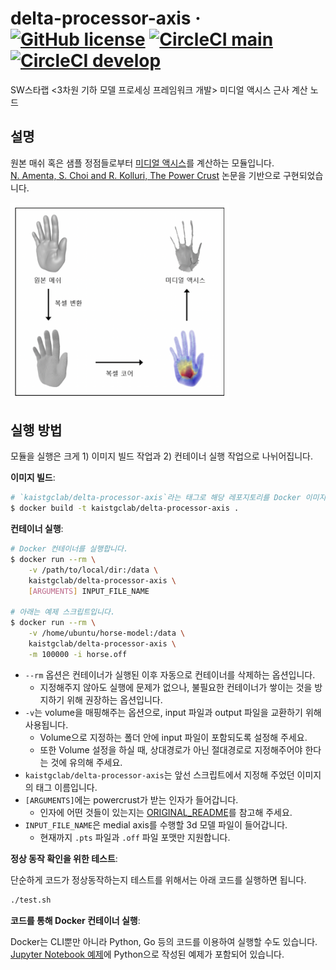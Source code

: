 # delta-processor-axis &middot; [![GitHub license](https://img.shields.io/github/license/kaist-gclab/delta-processor-axis)](https://github.com/kaist-gclab/delta-processor-axis/blob/main/LICENSE)  [![CircleCI main](https://img.shields.io/circleci/build/gh/kaist-gclab/delta-processor-axis/main?label=main)](https://circleci.com/gh/kaist-gclab/delta-processor-axis/tree/main) [![CircleCI develop](https://img.shields.io/circleci/build/gh/kaist-gclab/delta-processor-axis/develop?label=develop)](https://circleci.com/gh/kaist-gclab/delta-processor-axis/tree/develop)

SW스타랩 &lt;3차원 기하 모델 프로세싱 프레임워크 개발&gt; 미디얼 액시스 근사 계산 노드

## 설명

원본 매쉬 혹은 샘플 정점들로부터 [미디얼 액시스](https://en.wikipedia.org/wiki/Medial_axis)를 계산하는 모듈입니다.  
[N. Amenta, S. Choi and R. Kolluri, The Power Crust](http://www.cs.ucdavis.edu/~amenta/powercrust.html) 논문을 기반으로 구현되었습니다.

<img src="assets/overview.png" width="350">

## 실행 방법

모듈을 실행은 크게 1) 이미지 빌드 작업과 2) 컨테이너 실행 작업으로 나뉘어집니다.

**이미지 빌드**:

```bash
# `kaistgclab/delta-processor-axis`라는 태그로 해당 레포지토리를 Docker 이미지로 빌드합니다.
$ docker build -t kaistgclab/delta-processor-axis .
```

**컨테이너 실행**:

```bash
# Docker 컨테이너를 실행합니다.
$ docker run --rm \
    -v /path/to/local/dir:/data \
    kaistgclab/delta-processor-axis \
    [ARGUMENTS] INPUT_FILE_NAME

# 아래는 예제 스크립트입니다.
$ docker run --rm \
    -v /home/ubuntu/horse-model:/data \
    kaistgclab/delta-processor-axis \
    -m 100000 -i horse.off
```

- `--rm` 옵션은 컨테이너가 실행된 이후 자동으로 컨테이너를 삭제하는 옵션입니다.
  - 지정해주지 않아도 실행에 문제가 없으나, 불필요한 컨테이너가 쌓이는 것을 방지하기 위해 권장하는 옵션입니다.
- `-v`는 volume을 매핑해주는 옵션으로, input 파일과 output 파일을 교환하기 위해 사용됩니다.
  - Volume으로 지정하는 폴더 안에 input 파일이 포함되도록 설정해 주세요.
  - 또한 Volume 설정을 하실 때, 상대경로가 아닌 절대경로로 지정해주어야 한다는 것에 유의해 주세요.
- `kaistgclab/delta-processor-axis`는 앞선 스크립트에서 지정해 주었던 이미지의 태그 이름입니다.
- `[ARGUMENTS]`에는 powercrust가 받는 인자가 들어갑니다.
  - 인자에 어떤 것들이 있는지는 [ORIGINAL_README](./powercrust/ORIGINAL_README)를 참고해 주세요.
- `INPUT_FILE_NAME`은 medial axis를 수행할 3d 모델 파일이 들어갑니다.
  - 현재까지 `.pts` 파일과 `.off` 파일 포맷만 지원합니다.

**정상 동작 확인을 위한 테스트**:

단순하게 코드가 정상동작하는지 테스트를 위해서는 아래 코드를 실행하면 됩니다.

```bash
./test.sh
```

**코드를 통해 Docker 컨테이너 실행**:

Docker는 CLI뿐만 아니라 Python, Go 등의 코드를 이용하여 실행할 수도 있습니다.  
[Jupyter Notebook 예제](example-usage.ipynb)에 Python으로 작성된 예제가 포함되어 있습니다.
